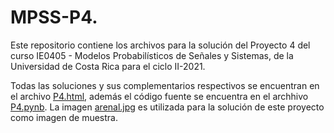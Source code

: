 # MPSS-P4.

Este repositorio contiene los archivos para la solución del Proyecto 4 del curso IE0405 - Modelos Probabilísticos de Señales y Sistemas, de la Universidad de Costa Rica para el ciclo II-2021.

Todas las soluciones y sus complementarios respectivos se encuentran en el archivo [P4.html](https://github.com/Lacriux/MPSS-P4/blob/main/P4.html), además el código fuente se encuentra en el archhivo [P4.pynb](https://github.com/Lacriux/MPSS-P4/blob/main/P4.ipynb). La imagen [arenal.jpg](https://github.com/Lacriux/MPSS-P4/blob/main/arenal.jpg) es utilizada para la solución de este proyecto como imagen de muestra.
